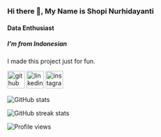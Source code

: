 ### Hi there 👋, My Name is Shopi Nurhidayanti
#### Data Enthusiast
##### I'm from Indonesian

I made this project just for fun.



[<img src='https://cdn.jsdelivr.net/npm/simple-icons@3.0.1/icons/github.svg' alt='github' height='40'>](https://github.com/shopie14)  [<img src='https://cdn.jsdelivr.net/npm/simple-icons@3.0.1/icons/linkedin.svg' alt='linkedin' height='40'>](https://www.linkedin.com/in/https://www.linkedin.com/in/shopi-nurhidayanti-87765521b//)  [<img src='https://cdn.jsdelivr.net/npm/simple-icons@3.0.1/icons/instagram.svg' alt='instagram' height='40'>](https://www.instagram.com/instagram.com/shp.thv/)  


![GitHub stats](https://github-readme-stats.vercel.app/api?username=shopie14&show_icons=true&count_private=true)  

![GitHub streak stats](https://github-readme-streak-stats.herokuapp.com/?user=shopie14)  

![Profile views](https://gpvc.arturio.dev/shopie14)  
